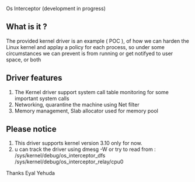 Os Interceptor  (development in progress)


What is it ?
------------
The provided kernel driver is an example ( POC ), of how we can harden the Linux kernel 
and applay a policy for each process, so under some circumstances we can prevent is from running 
or get notifyed to user space, or both 

Driver features
---------------
1. The Kernel driver support system call table monitoring for some important system calls
2. Networking, quarantine the machine using Net filter
3. Memory management, Slab allocator used for memory pool 


Please notice 
-------------
1. This driver supports kernel version 3.10 only for now.
2. u can track the driver using dmesg -W
   or try to read from  : 
   /sys/kernel/debug/os_interceptor_dfs
   /sys/kernel/debug/os_interceptor_relay/cpu0 


Thanks Eyal Yehuda